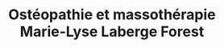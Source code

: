 ---
title: "Ostéopathie et massothérapie Marie-Lyse Laberge Forest"
url: /longueuil/osteopathie-et-massotherapie-marie-lyse-laberge-forest/
shop: Kosmetik
---